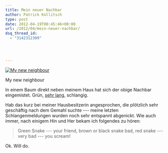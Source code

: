 ```yaml
---
title: Mein neuer Nachbar
author: Patrick Kollitsch
type: post
date: 2012-04-19T00:45:46+00:00
url: /2012/04/mein-neuer-nachbar/
dsq_thread_id:
  - "3142312309"




---
```

<div class="media photo image">
  <a href="http://www.flickr.com/photos/schreibblogade/6947282596/" title="My new neighbour by Patrick Kollitsch, on Flickr"><img src="//farm6.staticflickr.com/5464/6947282596_a78ed07b58_z.jpg" alt="My new neighbour" /></a></p> 
  
  <p>
    My new neighbour
  </p>
</div>

In einem Baum direkt neben meinem Haus hat sich der obige Nachbar eingemistet. Grün, [sehr lang][1], schlangig.

Hab das kurz bei meiner Hausbesitzerin angesprochen, die plötzlich sehr geschäftig nach dem Gemahl suchte --- meine letzten Schlangenmeldungen wurden noch sehr entspannt abgenickt. Wie auch immer, nach einigem Hin und Her bekam ich folgendes zu hören:

> Green Snake --- your friend, brown or black snake bad, red snake --- very bad --- you scream!

Ok. Will do.

 [1]: http://www.flickr.com/photos/schreibblogade/6947282554

